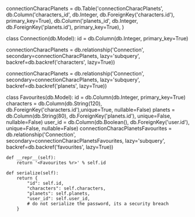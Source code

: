 connectionCharacPlanets = db.Table('connectionCharacPlanets',
    db.Column('characters_id', db.Integer, db.ForeignKey('characters.id'), primary_key=True),
    db.Column('planets_id', db.Integer, db.ForeignKey('planets.id'), primary_key=True),
)



class Connection(db.Model):
    id = db.Column(db.Integer, primary_key=True)


connectionCharacPlanets = db.relationship('Connection', secondary=connectionCharacPlanets, lazy='subquery', backref=db.backref('characters', lazy=True))

connectionCharacPlanets = db.relationship('Connection', secondary=connectionCharacPlanets, lazy='subquery', backref=db.backref('planets', lazy=True))


class Favourites(db.Model):
    id = db.Column(db.Integer, primary_key=True)
    characters = db.Column(db.String(120), db.ForeignKey('characters.id'),unique=True, nullable=False)
    planets = db.Column(db.String(80), db.ForeignKey('planets.id'), unique=False, nullable=False)
    user_id = db.Column(db.Boolean(), db.ForeignKey('user.id'), unique=False, nullable=False)
    connectionCharacPlanetsFavourites = db.relationship('Connection', secondary=connectionCharacPlanetsFavourites, lazy='subquery', backref=db.backref('favourites', lazy=True))

    def __repr__(self):
        return '<Favourites %r>' % self.id

    def serialize(self):
        return {
            "id": self.id,
            "characters": self.characters,
            "planets": self.planets,
            "user_id": self.user_id,
            # do not serialize the password, its a security breach
        }